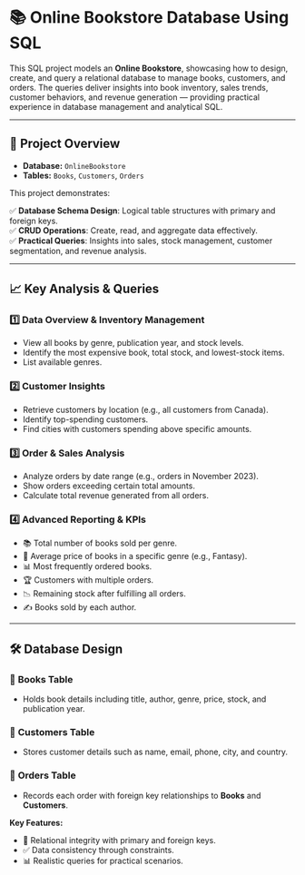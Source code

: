# 📚 Online Bookstore Database Using SQL

This SQL project models an **Online Bookstore**, showcasing how to design, create, and query a relational database to manage books, customers, and orders. The queries deliver insights into book inventory, sales trends, customer behaviors, and revenue generation — providing practical experience in database management and analytical SQL.

---

## 🧾 Project Overview

- **Database:** `OnlineBookstore`
- **Tables:** `Books`, `Customers`, `Orders`

This project demonstrates:

✅ **Database Schema Design**: Logical table structures with primary and foreign keys.  
✅ **CRUD Operations**: Create, read, and aggregate data effectively.  
✅ **Practical Queries**: Insights into sales, stock management, customer segmentation, and revenue analysis.

---

## 📈 Key Analysis & Queries

### 1️⃣ Data Overview & Inventory Management
- View all books by genre, publication year, and stock levels.
- Identify the most expensive book, total stock, and lowest-stock items.
- List available genres.

### 2️⃣ Customer Insights
- Retrieve customers by location (e.g., all customers from Canada).
- Identify top-spending customers.
- Find cities with customers spending above specific amounts.

### 3️⃣ Order & Sales Analysis
- Analyze orders by date range (e.g., orders in November 2023).
- Show orders exceeding certain total amounts.
- Calculate total revenue generated from all orders.

### 4️⃣ Advanced Reporting & KPIs
- 📚 Total number of books sold per genre.
- 🧮 Average price of books in a specific genre (e.g., Fantasy).
- 📊 Most frequently ordered books.
- 🏆 Customers with multiple orders.
- 📉 Remaining stock after fulfilling all orders.
- ✍️ Books sold by each author.

---

## 🛠️ Database Design

### 📗 **Books Table**
- Holds book details including title, author, genre, price, stock, and publication year.

### 👤 **Customers Table**
- Stores customer details such as name, email, phone, city, and country.

### 🧾 **Orders Table**
- Records each order with foreign key relationships to **Books** and **Customers**.

**Key Features:**
- 🔗 Relational integrity with primary and foreign keys.
- ✅ Data consistency through constraints.
- 📊 Realistic queries for practical scenarios.


